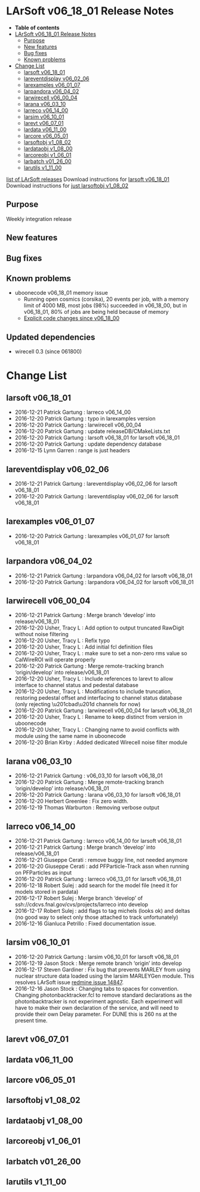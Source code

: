 LArSoft v06_18_01 Release Notes
======================================================================

-   **Table of contents**
-   [LArSoft v06_18_01 Release Notes](#LArSoft-v06_18_01-Release-Notes)
    -   [Purpose](#Purpose)
    -   [New features](#New-features)
    -   [Bug fixes](#Bug-fixes)
    -   [Known problems](#Known-problems)
-   [Change List](#Change-List)
    -   [larsoft v06_18_01](#larsoft-v06_18_01)
    -   [lareventdisplay v06_02_06](#lareventdisplay-v06_02_06)
    -   [larexamples v06_01_07](#larexamples-v06_01_07)
    -   [larpandora v06_04_02](#larpandora-v06_04_02)
    -   [larwirecell v06_00_04](#larwirecell-v06_00_04)
    -   [larana v06_03_10](#larana-v06_03_10)
    -   [larreco v06_14_00](#larreco-v06_14_00)
    -   [larsim v06_10_01](#larsim-v06_10_01)
    -   [larevt v06_07_01](#larevt-v06_07_01)
    -   [lardata v06_11_00](#lardata-v06_11_00)
    -   [larcore v06_05_01](#larcore-v06_05_01)
    -   [larsoftobj v1_08_02](#larsoftobj-v1_08_02)
    -   [lardataobj v1_08_00](#lardataobj-v1_08_00)
    -   [larcoreobj v1_06_01](#larcoreobj-v1_06_01)
    -   [larbatch v01_26_00](#larbatch-v01_26_00)
    -   [larutils v1_11_00](#larutils-v1_11_00)

[list of LArSoft releases](LArSoft_release_list)
Download instructions for [larsoft v06_18_01](http://scisoft.fnal.gov/scisoft/bundles/larsoft/v06_18_01/larsoft-v06_18_01.html)
Download instructions for [just larsoftobj v1_08_02](http://scisoft.fnal.gov/scisoft/bundles/larsoftobj/v1_08_02/larsoftobj-v1_08_02.html)

Purpose
--------------------

Weekly integration release

New features
------------------------------

Bug fixes
------------------------

Known problems
----------------------------------

-   uboonecode v06_18_01 memory issue
    -   Running open cosmics (corsika), 20 events per job, with a memory limit of 4000 MB, most jobs (98%) succeeded in v06_18_00, but in v06_18_01, 80% of jobs are being held because of memory
    -   [Explicit code changes since v06_18_00](Explicit_code_changes_since_v06_18_00)

Updated dependencies
--------------------

-   wirecell 0.3 (since 061800)

Change List
============================

larsoft v06_18_01
------------------------------------------

-   2016-12-21 Patrick Gartung : larreco v06_14_00
-   2016-12-20 Patrick Gartung : typo in larexamples version
-   2016-12-20 Patrick Gartung : larwirecell v06_00_04
-   2016-12-20 Patrick Gartung : update releaseDB/CMakeLists.txt
-   2016-12-20 Patrick Gartung : larsoft v06_18_01 for larsoft v06_18_01
-   2016-12-20 Patrick Gartung : update dependency database
-   2016-12-15 Lynn Garren : range is just headers

lareventdisplay v06_02_06
----------------------------------------------------------

-   2016-12-21 Patrick Gartung : lareventdisplay v06_02_06 for larsoft v06_18_01
-   2016-12-20 Patrick Gartung : lareventdisplay v06_02_06 for larsoft v06_18_01

larexamples v06_01_07
--------------------------------------------------

-   2016-12-20 Patrick Gartung : larexamples v06_01_07 for larsoft v06_18_01

larpandora v06_04_02
------------------------------------------------

-   2016-12-21 Patrick Gartung : larpandora v06_04_02 for larsoft v06_18_01
-   2016-12-20 Patrick Gartung : larpandora v06_04_02 for larsoft v06_18_01

larwirecell v06_00_04
--------------------------------------------------

-   2016-12-21 Patrick Gartung : Merge branch ‘develop’ into release/v06_18_01
-   2016-12-20 Usher, Tracy L : Add option to output truncated RawDigit without noise filtering
-   2016-12-20 Usher, Tracy L : Refix typo
-   2016-12-20 Usher, Tracy L : Add initial fcl definition files
-   2016-12-20 Usher, Tracy L : make sure to set a non-zero rms value so CalWireROI will operate properly
-   2016-12-20 Patrick Gartung : Merge remote-tracking branch ‘origin/develop’ into release/v06_18_01
-   2016-12-20 Usher, Tracy L : Include references to larevt to allow interface to channel status and pedestal database
-   2016-12-20 Usher, Tracy L : Modifications to include truncation, restoring pedestal offset and interfacing to channel status database (only rejecting \\u201cbad\\u201d channels for now)
-   2016-12-20 Patrick Gartung : larwirecell v06_00_04 for larsoft v06_18_01
-   2016-12-20 Usher, Tracy L : Rename to keep distinct from version in uboonecode
-   2016-12-20 Usher, Tracy L : Changing name to avoid conflicts with module using the same name in uboonecode
-   2016-12-20 Brian Kirby : Added dedicated Wirecell noise filter module

larana v06_03_10
----------------------------------------

-   2016-12-21 Patrick Gartung : v06_03_10 for larsoft v06_18_01
-   2016-12-20 Patrick Gartung : Merge remote-tracking branch ‘origin/develop’ into release/v06_18_01
-   2016-12-20 Patrick Gartung : larana v06_03_10 for larsoft v06_18_01
-   2016-12-20 Herbert Greenlee : Fix zero width.
-   2016-12-19 Thomas Warburton : Removing verbose output

larreco v06_14_00
------------------------------------------

-   2016-12-21 Patrick Gartung : larreco v06_14_00 for larsoft v06_18_01
-   2016-12-21 Patrick Gartung : Merge branch ‘develop’ into release/v06_18_01
-   2016-12-21 Giuseppe Cerati : remove buggy line, not needed anymore
-   2016-12-20 Giuseppe Cerati : add PFParticle-Track assn when running on PFParticles as input
-   2016-12-20 Patrick Gartung : larreco v06_13_01 for larsoft v06_18_01
-   2016-12-18 Robert Sulej : add search for the model file (need it for models stored in pardata)
-   2016-12-17 Robert Sulej : Merge branch ‘develop’ of ssh://cdcvs.fnal.gov/cvs/projects/larreco into develop
-   2016-12-17 Robert Sulej : add flags to tag michels (looks ok) and deltas (no good way to select only those attached to track unfortunately)
-   2016-12-16 Gianluca Petrillo : Fixed documentation issue.

larsim v06_10_01
----------------------------------------

-   2016-12-20 Patrick Gartung : larsim v06_10_01 for larsoft v06_18_01
-   2016-12-19 Jason Stock : Merge remote branch ‘origin’ into develop
-   2016-12-17 Steven Gardiner : Fix bug that prevents MARLEY from using nuclear structure data loaded using the larsim MARLEYGen module. This resolves LArSoft issue [redmine issue 14847](https://cdcvs.fnal.gov/redmine/issues/14847).
-   2016-12-16 Jason Stock : Changing tabs to spaces for convention. Changing photonbacktracker.fcl to remove standard declarations as the photonbacktracker is not experiment agnostic. Each experiment will have to make their own declaration of the service, and will need to provide their own Delay parameter. For DUNE this is 260 ns at the present time.

larevt v06_07_01
----------------------------------------

lardata v06_11_00
------------------------------------------

larcore v06_05_01
------------------------------------------

larsoftobj v1_08_02
----------------------------------------------

lardataobj v1_08_00
----------------------------------------------

larcoreobj v1_06_01
----------------------------------------------

larbatch v01_26_00
--------------------------------------------

larutils v1_11_00
------------------------------------------
